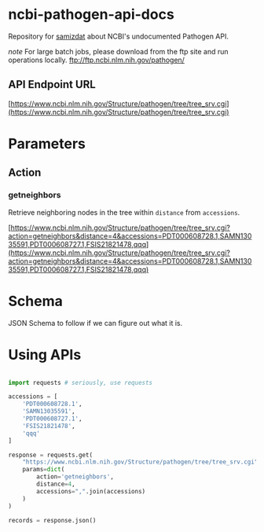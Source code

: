 # ncbi-pathogen-api-docs
Repository for [samizdat](http://www.catb.org/jargon/html/S/samizdat.html) about NCBI's undocumented Pathogen API.

*note* For large batch jobs, please download from the ftp site and run operations locally.
ftp://ftp.ncbi.nlm.nih.gov/pathogen/

## API Endpoint URL


[https://www.ncbi.nlm.nih.gov/Structure/pathogen/tree/tree_srv.cgi](https://www.ncbi.nlm.nih.gov/Structure/pathogen/tree/tree_srv.cgi)


# Parameters

## Action

### getneighbors

Retrieve neighboring nodes in the tree within `distance` from `accessions`.

[https://www.ncbi.nlm.nih.gov/Structure/pathogen/tree/tree_srv.cgi?action=getneighbors&distance=4&accessions=PDT000608728.1,SAMN13035591,PDT000608727.1,FSIS21821478,qqq](https://www.ncbi.nlm.nih.gov/Structure/pathogen/tree/tree_srv.cgi?action=getneighbors&distance=4&accessions=PDT000608728.1,SAMN13035591,PDT000608727.1,FSIS21821478,qqq)

# Schema

JSON Schema to follow if we can figure out what it is.

# Using APIs

```python

import requests # seriously, use requests

accessions = [
    'PDT000608728.1',
    'SAMN13035591',
    'PDT000608727.1',
    'FSIS21821478',
    'qqq'
]

response = requests.get(
    "https://www.ncbi.nlm.nih.gov/Structure/pathogen/tree/tree_srv.cgi",
    params=dict(
        action='getneighbors',
        distance=4,
        accessions=",".join(accessions)
    )
)

records = response.json()

```

